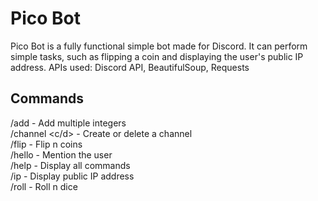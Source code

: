 # Pico Bot

Pico Bot is a fully functional simple bot made for Discord. It can perform simple tasks, such as flipping a coin and displaying the user's public IP address. APIs used: Discord API, BeautifulSoup, Requests

## Commands
/add - Add multiple integers<br/>
/channel <c/d> - Create or delete a channel<br/>
/flip <n> - Flip n coins<br/>
/hello - Mention the user<br/>
/help - Display all commands<br/>
/ip - Display public IP address<br/>
/roll <n> - Roll n dice<br/>
